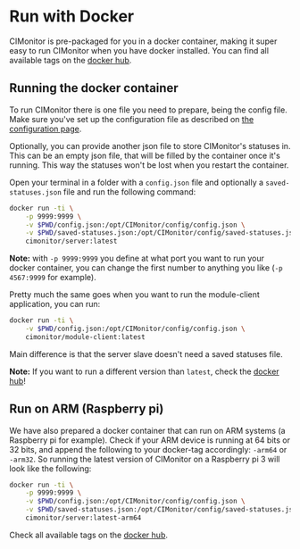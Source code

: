 # Run with Docker

CIMonitor is pre-packaged for you in a docker container, making it super easy to run CIMonitor when you have docker installed. You can
find all available tags on the [docker hub](https://hub.docker.com/u/cimonitor/).

## Running the docker container

To run CIMonitor there is one file you need to prepare, being the config file. Make sure you've set up the configuration file
as described on [the configuration page](./configuration.md).

Optionally, you can provide another json file to store CIMonitor's statuses in. This can be an empty json file, that will be filled
by the container once it's running. This way the statuses won't be lost when you restart the container.

Open your terminal in a folder with a `config.json` file and optionally a `saved-statuses.json` file and run the following command:

```bash
docker run -ti \
    -p 9999:9999 \
    -v $PWD/config.json:/opt/CIMonitor/config/config.json \
    -v $PWD/saved-statuses.json:/opt/CIMonitor/config/saved-statuses.json \
    cimonitor/server:latest
```

**Note:** with `-p 9999:9999` you define at what port you want to run your docker container, you can change the first number to anything you like (`-p 4567:9999` for example).

Pretty much the same goes when you want to run the module-client application, you can run:

```bash
docker run -ti \
    -v $PWD/config.json:/opt/CIMonitor/config/config.json \
    cimonitor/module-client:latest
```

Main difference is that the server slave doesn't need a saved statuses file.

**Note:** If you want to run a different version than `latest`, check the [docker hub](https://hub.docker.com/u/cimonitor/)!

## Run on ARM (Raspberry pi)

We have also prepared a docker container that can run on ARM systems (a Raspberry pi for example). Check if your ARM device
is running at 64 bits or 32 bits, and append the following to your docker-tag accordingly: `-arm64` or `-arm32`. So running
the latest version of CIMonitor on a Raspberry pi 3 will look like the following:

```bash
docker run -ti \
    -p 9999:9999 \
    -v $PWD/config.json:/opt/CIMonitor/config/config.json \
    -v $PWD/saved-statuses.json:/opt/CIMonitor/config/saved-statuses.json \
    cimonitor/server:latest-arm64
```

Check all available tags on the [docker hub](https://hub.docker.com/u/cimonitor/).
